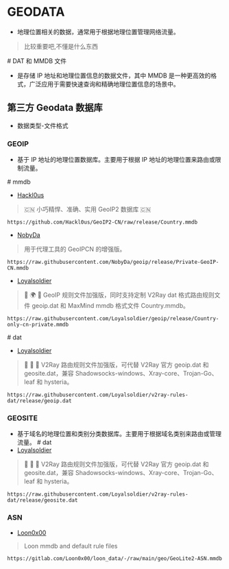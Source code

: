 # GEODATA
- 地理位置相关的数据，通常用于根据地理位置管理网络流量。
> 比较重要吧,不懂是什么东西

\# DAT 和 MMDB 文件
- 是存储 IP 地址和地理位置信息的数据文件，其中 MMDB 是一种更高效的格式，广泛应用于需要快速查询和精确地理位置信息的场景中。

## 第三方 Geodata 数据库
- 数据类型-文件格式
### GEOIP
- 基于 IP 地址的地理位置数据库。主要用于根据 IP 地址的地理位置来路由或限制流量。

\# mmdb
- [Hackl0us](https://github.com/Hackl0us/GeoIP2-CN/) 
> 🇨🇳 小巧精悍、准确、实用 GeoIP2 数据库 🇨🇳
```
https://github.com/Hackl0us/GeoIP2-CN/raw/release/Country.mmdb
```
- [NobyDa](https://github.com/NobyDa/geoip) 
> 用于代理工具的 GeoIPCN 的增强版。
```
https://raw.githubusercontent.com/NobyDa/geoip/release/Private-GeoIP-CN.mmdb
```
- [Loyalsoldier](https://github.com/Loyalsoldier/geoip) 
> 🌚 🌍 🌝 GeoIP 规则文件加强版，同时支持定制 V2Ray dat 格式路由规则文件 geoip.dat 和 MaxMind mmdb 格式文件 Country.mmdb。
```
https://raw.githubusercontent.com/Loyalsoldier/geoip/release/Country-only-cn-private.mmdb
```

\# dat
- [Loyalsoldier](https://github.com/Loyalsoldier/v2ray-rules-dat) 
> 🦄 🎃 👻 V2Ray 路由规则文件加强版，可代替 V2Ray 官方 geoip.dat 和 geosite.dat，兼容 Shadowsocks-windows、Xray-core、Trojan-Go、leaf 和 hysteria。
```
https://raw.githubusercontent.com/Loyalsoldier/v2ray-rules-dat/release/geoip.dat
```

### GEOSITE
- 基于域名的地理位置和类别分类数据库。主要用于根据域名类别来路由或管理流量。
\# dat
- [Loyalsoldier](https://github.com/Loyalsoldier/v2ray-rules-dat) 
> 🦄 🎃 👻 V2Ray 路由规则文件加强版，可代替 V2Ray 官方 geoip.dat 和 geosite.dat，兼容 Shadowsocks-windows、Xray-core、Trojan-Go、leaf 和 hysteria。
```
https://raw.githubusercontent.com/Loyalsoldier/v2ray-rules-dat/release/geosite.dat
```

### ASN
- [Loon0x00](https://gitlab.com/Loon0x00/loon_data) 
> Loon mmdb and default rule files
```
https://gitlab.com/Loon0x00/loon_data/-/raw/main/geo/GeoLite2-ASN.mmdb
```
